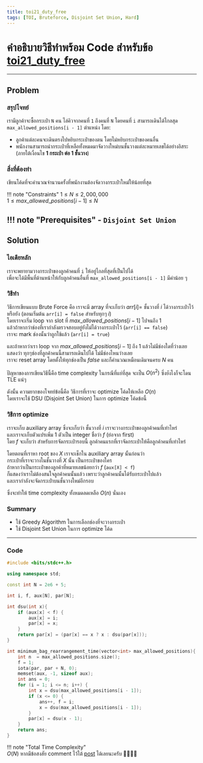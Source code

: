 ```yaml
---
title: toi21_duty_free
tags: [TOI, Bruteforce, Disjoint Set Union, Hard]
---
```

# คำอธิบายวิธีทำพร้อม Code สำหรับข้อ [toi21_duty_free](https://api.otog.in.th/problem/doc/1090)

---

## Problem

### สรุปโจทย์

เรามีลูกค้าจะซื้อกระเป๋า `N` คน ไล่คิวจากคนที่ `1` ถึงคนที่ `N` โดยคนที่ `i` สามารถเดินได้ไกลสุด `max_allowed_positions[i - 1]` ตำแหน่ง โดย:

- ลูกค้าแต่ละคนจะเดินตรงไปหยิบกระเป๋าของตน โดยไม่หยิบกระเป๋าของคนอื่น
- พนักงานสามารถนำกระเป๋าที่เหลือทั้งหมดมาจัดวางใหม่บนชั้นวางแต่ละหมายเลขได้อย่างอิสระ (ภายใต้เงื่อนไข **1 กระเป๋า ต่อ 1 ชั้นวาง**)

### สิ่งที่ต้องทำ

เขียนโค้ดที่จะคำนวณจำนวนครั้งที่พนักงานต้องจัดวางกระเป๋าใหม่ให้น้อยที่สุด

!!! note "Constraints"
    $1 \leq N \leq 2,000,000$ <br>
    $1 \leq max\_allowed\_positions[i-1] \leq N$

!!! note "Prerequisites"
    - `Disjoint Set Union`
---

## Solution

### ไอเดียหลัก

เราจะพยายามวางกระเป๋าของลูกค้าคนที่ `i` ให้อยู่ไกลที่สุดที่เป็นไปได้  
เพื่อจะได้มีพื้นที่ด้านหน้าให้กับลูกค้าคนอื่นที่ `max_allowed_positions[i - 1]` มีค่าน้อย ๆ

### วิธีทำ

วิธีการเขียนแบบ Brute Force คือ เราจะมี array ที่จะเก็บว่า $arr[i] =$ ชั้นวางที่ $i$ ได้วางกระเป๋าไว้หรือยัง (ตอนเริ่มต้น `arr[i] = false` สำหรับทุกๆ $i$)  
โดยเราจะเริ่ม loop จาก slot ที่ $max\_allowed\_positions[i - 1]$ ไปจนถึง $1$  
แล้วถ้าหากว่าช่องที่เรากำลังตรวจสอบอยู่ยังไม่ได้วางกระเป๋าไว้ (`arr[i] == false`)  
เราจะ mark ช่องนั้นว่าถูกใช้แล้ว (`arr[i] = true`)  

และถ้าหากว่าเรา loop จาก $max\_allowed\_positions[i - 1]$ ถึง $1$ แล้วไม่มีช่องใดที่ว่างเลย  
แสดงว่า ทุกๆช่องที่ลูกค้าคนนี้สามารถเดินไปได้ ไม่มีช่องไหนว่างเลย  
เราจะ reset array โดยตั้งให้ทุกช่องเป็น $false$ และก็คำนวณเหมือนเดิมจนครบ $N$ คน

ปัญหาของการเขียนวิธีนี้คือ time complexity ในกรณีที่แย่ที่สุด จะเป็น $O(n^2)$ ซึ่งยังไงก็จะโดน TLE แน่ๆ

ดังนั้น ความยากของโจทย์ข้อนี้คือ วิธีการที่เราจะ optimize โค้ดให้เหลือ $O(n)$  
โดยเราจะใช้ DSU (Disjoint Set Union) ในการ optimize โค้ดข้อนี้

### วิธีการ optimize

เราจะเก็บ auxiliary array ซึ่งจะเก็บว่า ชั้นวางที่ $i$ เราจะวางกระเป๋าของลูกค้าคนที่เท่าไหร่  
และเราจะเก็บตัวแปรเพิ่ม 1 ตัวเป็น integer ชื่อว่า $f$ (ย่อจาก first)  
โดย $f$ จะเก็บว่า สำหรับการจัดกระเป๋ารอบนี้ ลูกค้าคนแรกที่เราจัดกระเป๋าให้คือลูกค้าคนที่เท่าไหร่  

โดยตอนที่เราหา root ของ $X$ เราจะเช็กใน auxiliary array นั้นก่อนว่า  
กระเป๋าที่เราจะวางในชั้นวางที่ $X$ นั้น เป็นกระเป๋าของใคร  
ถ้าหากว่าเป็นกระเป๋าของลูกค้าที่หมายเลขน้อยกว่า $f$ (```aux[X] < f```)  
ก็แสดงว่าเราไม่ต้องสนใจลูกค้าคนนั้นแล้ว เพราะว่าลูกค้าคนนั้นได้รับกระเป๋าไปแล้ว  
และเรากำลังจะจัดกระเป๋าบนชั้นวางใหม่อีกรอบ  

ซึ่งจะทำให้ time complexity ทั้งหมดลดเหลือ $O(n)$ นั่นเอง  

### Summary

- ใช้ Greedy Algorithm ในการเลือกช่องที่จะวางกระเป๋า  
- ใช้ Disjoint Set Union ในการ optimize โค้ด  

---

### Code

```cpp title="toi21_duty_free.cpp"
#include <bits/stdc++.h>

using namespace std;

const int N = 2e6 + 5;

int i, f, aux[N], par[N];

int dsu(int x){
    if (aux[x] < f) {
        aux[x] = i;
        par[x] = x;
    }
    return par[x] = (par[x] == x ? x : dsu(par[x]));
}

int minimum_bag_rearrangement_time(vector<int> max_allowed_positions){
    int n  = max_allowed_positions.size(); 
    f = 1;
    iota(par, par + N, 0);
    memset(aux, -1, sizeof aux);
    int ans = 0;
    for (i = 1; i <= n; i++) {
        int x = dsu(max_allowed_positions[i - 1]);
        if (x <= 0) {
            ans++, f = i;
            x = dsu(max_allowed_positions[i - 1]);
        }
        par[x] = dsu(x - 1);
    }
    return ans;
}
```

!!! note "Total Time Complexity"  
    $O(N)$
หากมีข้อสงสัย comment ไว้ใต้ [post](https://www.facebook.com/share/p/171iGYrhtd/) ได้เลยนะครับ 🙇‍♂️🙇‍♂️
